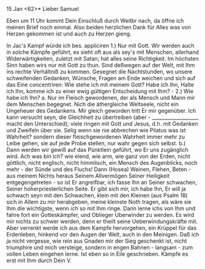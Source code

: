  15 Jan <62>*
Lieber Samuel

Eben um 11 Uhr kommt Dein Einschluß durch Weitbr nach, da öffne ich meinen Brief noch einmal. Also beiden herzlichen Dank für Alles was von Herzen gekommen ist und auch zu Herzen gieng.

In Jac's Kampf würde ich bes. appliciren 1.) Nur mit Gott. Wir werden auch in solche Kämpfe geführt, es sieht oft aus als sey's mit Menschen, allerhand Widerwärtigkeiten, zuletzt mit Satan; hat alles seine Richtigkeit. Im höchsten Sinn haben wirs nur mit Gott zu thun. Sind deßwegen auf der Welt, mit Ihm ins rechte Verhältniß zu kommen. Gesegnet die Nachtstunden, wo unsere schweifenden Gedanken, Wünsche, Fragen am Ende weichen und sich auf das Eine concentriren: Wie stehe ich mit meinem Gott? Habe ich Ihn, Halte ich Ihn, komme ich zu einer ewig gültigen Entscheidung mit Ihm? - 2.) Wie habe ich Ihn? a. Nur im Fleisch gewordenen, der als Mensch und Mann mir dem Menschen begegnet. Nich die äthergleiche Weltseele, nicht ein Ungeheuer des Gedankens. Mir gleich geworden tritt Er mir gegenüber. Ich kann versucht seyn, die Gleichheit zu übertreiben (aber - ___________________ macht den Unterschied); viele ringen mit Gott und Jesus, d.h. mit Gedanken und Zweifeln über sie. Selig wenn sie nie abbrechen wie Pilatus was ist Wahrheit? sondern dieser fleischgewordenen Wahrheit immer mehr zu Leibe gehen, sie auf jede Probe stellen, nur wahr gegen sich selbst. b.) Dann werden wir gewiß auf das Pünktlein geführt, wo Er uns zugänglich wird. Ach was bin ich? wie elend, wie arm, wie ganz von der Erden, nicht göttlich, nicht englisch, nicht himmlisch, ein Mensch des Augenblicks, noch mehr - der Sünde und des Fluchs! Dann (Hosea) Weinen, Flehen, Beten - aus meinem Nichts heraus Seinem Allvermögen Seiner Heiligkeit entgegengetreten - so ist Er angreifbar, ich fasse Ihn an Seiner schwachen, Seiner hoherpriesterlichen Seite. Er gibt sich mir, ich habe Ihn, Er will ja schwach seyn mit den Schwachen, klein mit den Kleinen (aus Psalm 18) sich in Allem zu mir herabgeben, meine kleinste Noth tragen, als wäre sie Ihm die wichtigste, wenn ich so mit Ihm ringe. Dann lerne ichs von Ihm und fahre fort ein Gotteskämpfer, und Oblieger Uberwinder zu werden. Es wird mir nichts zu schwer werden, denn er theilt seine Ueberwindungskräfte mit. Aber verrenkt werde ich aus dem Kampfe hervorgehen, ein Krüppel für das Erdenleben, hinkend vor den Augen der Welt, auch in den Meinigen. Daß ich ja nicht vergesse, wie rein aus Gnaden mir der Sieg geschenkt ist, nicht triumphire und mich versteige, sondern in engen Bahnen - langsam - zum vollen Leben eingehen lerne. Ist eben so in Eile geschrieben. Kämpfe es erst mit Ihm durch
 Dein V.
